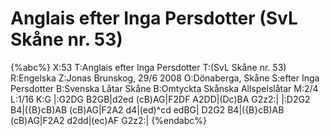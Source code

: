 # Anglais efter Inga Persdotter (SvL Skåne nr. 53)

{%abc%}
X:53
T:Anglais efter Inga Persdotter
T:(SvL Skåne nr. 53)
R:Engelska
Z:Jonas Brunskog, 29/6 2008
O:Dönaberga, Skåne
S:efter Inga Persdotter
B:Svenska Låtar Skåne
B:Omtyckta Skånska Allspelslåtar
M:2/4
L:1/16
K:G
|:G2DG B2GB|d2ed (cB)AG|F2DF A2DD|(Dc)BA G2z2:|
|:D2G2 B4|({B}cB)AB (cB)AG|F2A2 d4|(ed)^cd edBG|
D2G2 B4|({B}cB)AB (cB)AG|F2A2 d2dd|(ec)AF G2z2:|
{%endabc%}

